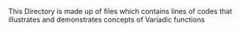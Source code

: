

This Directory is made up of files which contains lines of codes that illustrates and demonstrates concepts of Variadic functions
